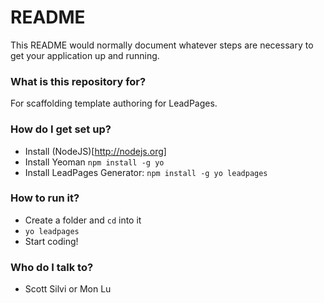 # README #

This README would normally document whatever steps are necessary to get your application up and running.

### What is this repository for? ###

For scaffolding template authoring for LeadPages.

### How do I get set up? ###

* Install (NodeJS)[http://nodejs.org]
* Install Yeoman `npm install -g yo`
* Install LeadPages Generator: `npm install -g yo leadpages`

### How to run it? ###

* Create a folder and `cd` into it
* `yo leadpages`
* Start coding!


### Who do I talk to? ###

* Scott Silvi or Mon Lu